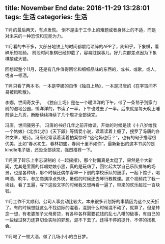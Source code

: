title: November End
date: 2016-11-29 13:28:01
tags: 生活
categories: 生活
---

11月的最后两天，有点发慌。
倒不是由于工作上的难题或者身体上的不适，而是对未来的一种恐慌和无能为力。

11月看的书不多，大部分地铁上的时间都献给琐碎的APP了，刷知乎，下象棋，看碎乐短视频。
前段时间象棋已经卸载了，容易耽误事儿，好几次都差点因为下象棋酿成大错。

回想起整个11月，还是有几件值得回忆和细细品味的东西的，或书，或歌，或人，或者一顿酒。

11月只看了两本书，一本是李娜的自传《独自上场》，一本是冯唐的《在宇宙间不易被风吹散》。

李娜，世间奇女子。
《独自上场》是在一个暖洋洋的下午，带了一条毯子到家门前的湿地公园，懒洋洋的，书读了一半，下午也过去了一半。后来就是每天晚上睡前读上几页，断断续续持续了几个周才全部读完。

冯唐，世间骚男子。
冯唐的书好几年之前开始读，开始的时候是读《十八岁给我一个姑娘》《北京北京》《天下卵》等情爱小说，读着读着上瘾了，搜罗了冯唐的各种文章，短诗。冯唐经常读着读着拍案惊呼 ”这他妈也行？”，也有的句子描写很优美，比如“春水初生，春林初盛，春风十里不如你”。最新新出的这本书买的是kindle电子版，还没全部读完，强烈推荐一下。

11月买了碎乐上李志录制的《一起摇摆》，那个封面真是太逗了，果然是个大新闻，尤其是里面的伴唱姑娘小黑，真的是玩嗨了，回忆起大学自己乐队排练的场景，也是各种嗨，那个时候还偶尔客串一下别的学校乐队的鼓手，一起下馆子，喝啤酒，吹牛，参加商演挣点外快，暑假的时候还去琴行教教课。这个视频花了我一块钱，看了五遍，写下这段文字的时候我又想再看一遍了，带来的欢乐超过一百块钱。

11月工作不太顺利，公司人事变动比较大，本来很多计划好的事情因为这个又夭折了。有的时候想就这么不找边际的混着，混到什么时候混不动了，就算了。但是转念一想，有老婆孩子父母房贷，有各种各样需要花钱的乱七八糟的破事，有自己的一些经过努力还算切合实际的梦想，混不下去了。还得不停的提升，不停的找机会。

11月喝了一顿大酒，做了几场小小的白日梦。
